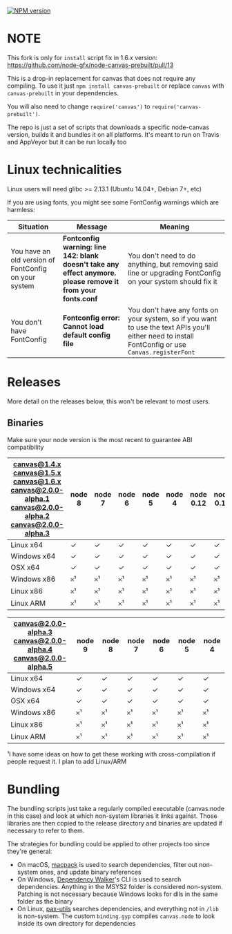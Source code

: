 [![NPM version](https://badge.fury.io/js/canvas-prebuilt.svg)](http://badge.fury.io/js/canvas-prebuilt)

# NOTE
This fork is only for `install` script fix in 1.6.x version: https://github.com/node-gfx/node-canvas-prebuilt/pull/13

This is a drop-in replacement for canvas that does not require any compiling. To use it
just `npm install canvas-prebuilt` or replace `canvas` with `canvas-prebuilt` in your
dependencies.

You will also need to change `require('canvas')` to `require('canvas-prebuilt')`.

The repo is just a set of scripts that downloads a specific node-canvas version, builds it
and bundles it on all platforms. It's meant to run on Travis and AppVeyor but it can
be run locally too

# Linux technicalities

Linux users will need glibc >= 2.13.1 (Ubuntu 14.04+, Debian 7+, etc)

If you are using fonts, you might see some FontConfig warnings which are harmless:

| Situation | Message | Meaning |
| --------- | ------- | ------- |
| You have an old version of FontConfig on your system | **Fontconfig warning: line 142: blank doesn't take any effect anymore. please remove it from your fonts.conf** | You don't need to do anything, but removing said line or upgrading FontConfig on your system should fix it |
| You don't have FontConfig | **Fontconfig error: Cannot load default config file** | You don't have any fonts on your system, so if you want to use the text APIs you'll either need to install FontConfig or use `Canvas.registerFont` |

# Releases

More detail on the releases below, this won't be relevant to most users.

## Binaries

Make sure your node version is the most recent to guarantee ABI compatibility

| canvas@1.4.x<br>canvas@1.5.x<br>canvas@1.6.x<br>canvas@2.0.0-alpha.1<br>canvas@2.0.0-alpha.2<br>canvas@2.0.0-alpha.3 | node 8 | node 7 | node 6 | node 5 | node 4 | node 0.12 | node 0.10 |
| ------------------ | ------ | ------ | ------ | ------ | ------ | --------- | --------- |
| Linux x64          |   ✓    |   ✓    |   ✓    |   ✓    |    ✓   |    ✓      |     ✓     |
| Windows x64        |   ✓    |   ✓    |   ✓    |   ✓    |    ✓   |    ✓      |     ✓     |
| OSX x64            |   ✓    |   ✓    |   ✓    |   ✓    |    ✓   |    ✓      |     ✓     |
| Windows x86        |   𐄂¹   |   𐄂¹   |   𐄂¹   |   𐄂¹   |    𐄂¹  |    𐄂¹     |     𐄂¹    |
| Linux x86          |   𐄂¹   |   𐄂¹   |   𐄂¹   |   𐄂¹   |    𐄂¹  |    𐄂¹     |     𐄂¹    |
| Linux ARM          |   𐄂¹   |   𐄂¹   |   𐄂¹   |   𐄂¹   |    𐄂¹  |    𐄂¹     |     𐄂¹    |

| canvas@2.0.0-alpha.3<br>canvas@2.0.0-alpha.4<br>canvas@2.0.0-alpha.5 | node 9 | node 8 | node 7 | node 6 | node 5 | node 4 |
| ------------------ | ------ | ------ | ------ | ------ | ------ | ------ |
| Linux x64          |   ✓    |   ✓    |   ✓    |   ✓    |    ✓   |    ✓   |
| Windows x64        |   ✓    |   ✓    |   ✓    |   ✓    |    ✓   |    ✓   |
| OSX x64            |   ✓    |   ✓    |   ✓    |   ✓    |    ✓   |    ✓   |
| Windows x86        |   𐄂¹   |   𐄂¹   |   𐄂¹   |   𐄂¹   |    𐄂¹  |    𐄂¹  |
| Linux x86          |   𐄂¹   |   𐄂¹   |   𐄂¹   |   𐄂¹   |    𐄂¹  |    𐄂¹  |
| Linux ARM          |   𐄂¹   |   𐄂¹   |   𐄂¹   |   𐄂¹   |    𐄂¹  |    𐄂¹  |

¹I have some ideas on how to get these working with cross-compilation if people request it.
I plan to add Linux/ARM

# Bundling

The bundling scripts just take a regularly compiled executable (canvas.node in this case)
and look at which non-system libraries it links against. Those libraries are then copied to the release
directory and binaries are updated if necessary to refer to them.

The strategies for bundling could be applied to other projects too since they're general:

* On macOS, [macpack](https://github.com/chearon/macpack) is used to search dependencies, filter out non-system ones, and update binary references
* On Windows, [Dependency Walker](http://www.dependencywalker.com)'s CLI is used to search dependencies. Anything in the MSYS2 folder is considered non-system. Patching is not necessary because Windows looks for dlls in the same folder as the binary
* On Linux, [pax-utils](https://wiki.gentoo.org/wiki/Hardened/PaX_Utilities) searches dependencies, and everything not in `/lib` is non-system. The custom `binding.gyp` compiles `canvas.node` to look inside its own directory for dependencies
